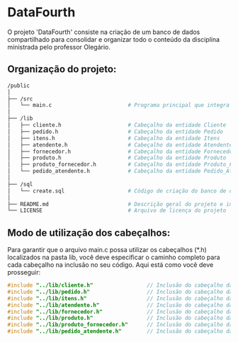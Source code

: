 # DataFourth
O projeto 'DataFourth' consiste na criação de um banco de dados compartilhado para consolidar e organizar todo o conteúdo da disciplina ministrada pelo professor Olegário.


## Organização do projeto:
```bash
/public
│
├── /src
│   └── main.c                        # Programa principal que integra todas os cabeçalhos
│
├── /lib
│   ├── cliente.h                     # Cabeçalho da entidade Cliente
│   ├── pedido.h                      # Cabeçalho da entidade Pedido
│   ├── itens.h                       # Cabeçalho da entidade Itens
│   ├── atendente.h                   # Cabeçalho da entidade Atendente
│   ├── fornecedor.h                  # Cabeçalho da entidade Fornecedor
│   ├── produto.h                     # Cabeçalho da entidade Produto
│   ├── produto_fornecedor.h          # Cabeçalho da entidade Produto_Fornecedor
│   └── pedido_atendente.h            # Cabeçalho da entidade Pedido_Atendente
│
├── /sql
│   └── create.sql                    # Código de criação do banco de dados para testes unitários
│
├── README.md                         # Descrição geral do projeto e instruções de uso
└── LICENSE                           # Arquivo de licença do projeto
```
## Modo de utilização dos cabeçalhos:
Para garantir que o arquivo main.c possa utilizar os cabeçalhos (*.h) localizados na pasta lib, você deve especificar o caminho completo para cada cabeçalho na inclusão no seu código. Aqui está como você deve prosseguir:
```c
#include "../lib/cliente.h"                 // Inclusão do cabeçalho da entidade Cliente
#include "../lib/pedido.h"                  // Inclusão do cabeçalho da entidade Pedido
#include "../lib/itens.h"                   // Inclusão do cabeçalho da entidade Itens
#include "../lib/atendente.h"               // Inclusão do cabeçalho da entidade Atendente
#include "../lib/fornecedor.h"              // Inclusão do cabeçalho da entidade Fornecedor
#include "../lib/produto.h"                 // Inclusão do cabeçalho da entidade Produto
#include "../lib/produto_fornecedor.h"      // Inclusão do cabeçalho da entidade Produto_Fornecedor
#include "../lib/pedido_atendente.h"        // Inclusão do cabeçalho da entidade Pedido_Atendente
```
